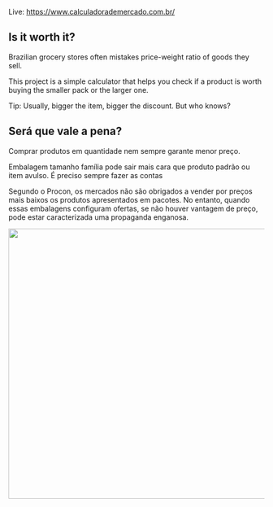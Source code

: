 Live: https://www.calculadorademercado.com.br/
## Is it worth it?

Brazilian grocery stores often mistakes price-weight ratio of goods they sell.

This project is a simple calculator that helps you check if a product is worth buying the smaller pack or the larger one.

Tip: Usually, bigger the item, bigger the discount. But who knows?


## Será que vale a pena?
Comprar produtos em quantidade nem sempre garante menor preço.

Embalagem tamanho família pode sair mais cara que produto padrão ou item avulso. É preciso sempre fazer as contas

Segundo o Procon, os mercados não são obrigados a vender por preços mais baixos os produtos apresentados em pacotes. No entanto, quando essas embalagens configuram ofertas, se não houver vantagem de preço, pode estar caracterizada uma propaganda enganosa.

<img src="https://ogimg.infoglobo.com.br/in/23441905-4fa-4da/FT1086A/652/x80996594_ECDefesa-do-consumidordomingoSuperMarket.jpg.pagespeed.ic.PjjWuLD-TA.jpg" width="886" height="531">
